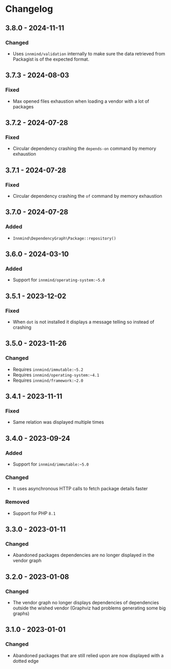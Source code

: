 # Changelog

## 3.8.0 - 2024-11-11

### Changed

- Uses `innmind/validation` internally to make sure the data retrieved from Packagist is of the expected format.

## 3.7.3 - 2024-08-03

### Fixed

- Max opened files exhaustion when loading a vendor with a lot of packages

## 3.7.2 - 2024-07-28

### Fixed

- Circular dependency crashing the `depends-on` command by memory exhaustion

## 3.7.1 - 2024-07-28

### Fixed

- Circular dependency crashing the `of` command by memory exhaustion

## 3.7.0 - 2024-07-28

### Added

- `Innmind\DependencyGraph\Package::repository()`

## 3.6.0 - 2024-03-10

### Added

- Support for `innmind/operating-system:~5.0`

## 3.5.1 - 2023-12-02

### Fixed

- When `dot` is not installed it displays a message telling so instead of crashing

## 3.5.0 - 2023-11-26

### Changed

- Requires `innmind/immutable:~5.2`
- Requires `innmind/operating-system:~4.1`
- Requires `innmind/framework:~2.0`

## 3.4.1 - 2023-11-11

### Fixed

- Same relation was displayed multiple times

## 3.4.0 - 2023-09-24

### Added

- Support for `innmind/immutable:~5.0`

### Changed

- It uses asynchronous HTTP calls to fetch package details faster

### Removed

- Support for PHP `8.1`

## 3.3.0 - 2023-01-11

### Changed

- Abandoned packages dependencies are no longer displayed in the vendor graph

## 3.2.0 - 2023-01-08

### Changed

- The vendor graph no longer displays dependencies of dependencies outside the wished vendor (Graphviz had problems generating some big graphs)

## 3.1.0 - 2023-01-01

### Changed

- Abandoned packages that are still relied upon are now displayed with a dotted edge
